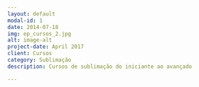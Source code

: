 ```yaml
---
layout: default
modal-id: 1
date: 2014-07-18
img: ep_cursos_2.jpg
alt: image-alt
project-date: April 2017
client: Cursos
category: Sublimação
description: Cursos de sublimação do iniciante ao avançado

---
```

